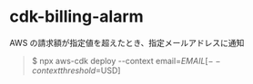 # cdk-billing-alarm

AWS の請求額が指定値を超えたとき、指定メールアドレスに通知

> $ npx aws-cdk deploy --context email=$EMAIL [--context threshold=$USD]
